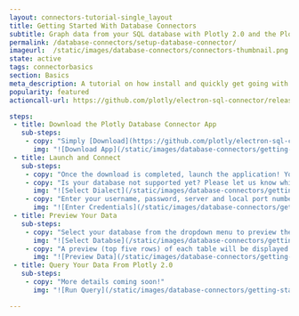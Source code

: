 ```yaml
---
layout: connectors-tutorial-single_layout
title: Getting Started With Database Connectors
subtitle: Graph data from your SQL database with Plotly 2.0 and the Plotly Database Connector.
permalink: /database-connectors/setup-database-connector/
imageurl:  /static/images/database-connectors/connectors-thumbnail.png
state: active
tags: connectorbasics
section: Basics
meta_description: A tutorial on how install and quickly get going with the Plotly Database Connector. Connect to local or remote database and feed it to Plotly 2.0 using SQL queries.
popularity: featured
actioncall-url: https://github.com/plotly/electron-sql-connector/releases

steps:
 - title: Download the Plotly Database Connector App
   sub-steps:
    - copy: "Simply [Download](https://github.com/plotly/electron-sql-connector/releases) the app to get started!"
      img: "![Download App](/static/images/database-connectors/getting-started/download-app.png)"
 - title: Launch and Connect
   sub-steps:
    - copy: "Once the download is completed, launch the application! You can now select the database dialect (MySQL, Postgres, MariaDB, SQLlite and MS SQL are currently supported) from the options as outlined in this image. Click on the following links for specific instructions for any of these database dialects: [MySQL](/database-connectors/MySQL),  [Postgres](/database-connectors/Postgres),  [MariaDB](/database-connectors/MariaDB),  [SQLlite](/database-connectors/sqllite),  [MS SQL](/database-connectors/mssql). "
    - copy: "Is your database not supported yet? Please let us know which one(s) you use the most in our quick [survey](https://plotly.typeform.com/to/KUiCSl)."
      img: "![Select Dialect](/static/images/database-connectors/getting-started/select-dialect.png)"
    - copy: "Enter your username, password, server and local port number. Finally, click on the connect button!"
      img: "![Enter Credentials](/static/images/database-connectors/getting-started/enter-credentials.png)"
 - title: Preview Your Data
   sub-steps:
    - copy: "Select your database from the dropdown menu to preview the data."
      img: "![Select Databse](/static/images/database-connectors/getting-started/select-database.png)"
    - copy: "A preview (top five rows) of each table will be displayed -- scroll down to to see all of your tables in your database."
      img: "![Preview Data](/static/images/database-connectors/getting-started/preview-data.png)"
 - title: Query Your Data From Plotly 2.0
   sub-steps:
    - copy: "More details coming soon!"
      img: "![Run Query](/static/images/database-connectors/getting-started/run-query.png)"

---
```

